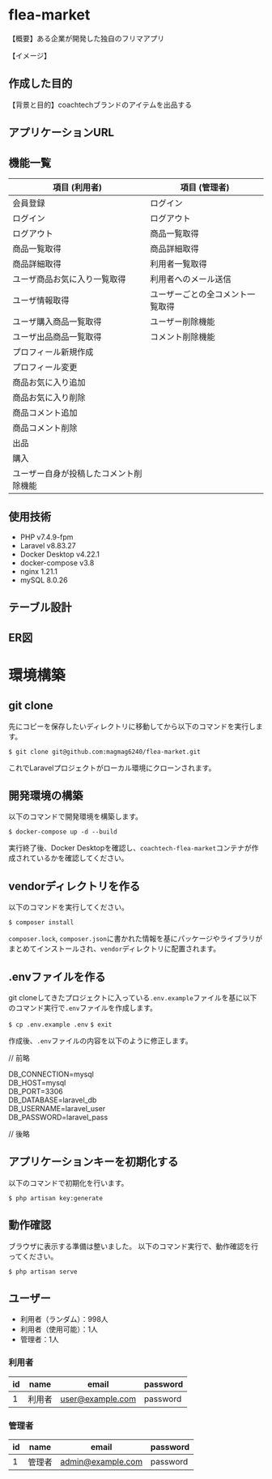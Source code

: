 # flea-market

【概要】ある企業が開発した独自のフリマアプリ

【イメージ】


## 作成した目的

【背景と目的】coachtechブランドのアイテムを出品する


## アプリケーションURL


## 機能一覧

| 項目 (利用者) | 項目 (管理者) |
| ---- | ---- |
| 会員登録 | ログイン |
| ログイン | ログアウト |
| ログアウト | 商品一覧取得 |
| 商品一覧取得 | 商品詳細取得 |
| 商品詳細取得 | 利用者一覧取得 |
| ユーザ商品お気に入り一覧取得 | 利用者へのメール送信 |
| ユーザ情報取得 | ユーザーごとの全コメント一覧取得 |
| ユーザ購入商品一覧取得 | ユーザー削除機能 |
| ユーザ出品商品一覧取得 | コメント削除機能 |
| プロフィール新規作成 |  |
| プロフィール変更 |  |
| 商品お気に入り追加 |  |
| 商品お気に入り削除 |  |
| 商品コメント追加 |  |
| 商品コメント削除 |  |
| 出品 |  |
| 購入 |  |
| ユーザー自身が投稿したコメント削除機能 |  |


## 使用技術

* PHP v7.4.9-fpm
* Laravel v8.83.27
* Docker Desktop v4.22.1
* docker-compose v3.8
* nginx 1.21.1
* mySQL 8.0.26


## テーブル設計


## ER図



# 環境構築

## git clone

先にコピーを保存したいディレクトリに移動してから以下のコマンドを実行します。

`$ git clone git@github.com:magmag6240/flea-market.git`

これでLaravelプロジェクトがローカル環境にクローンされます。


## 開発環境の構築

以下のコマンドで開発環境を構築します。

`$ docker-compose up -d --build`

実行終了後、Docker Desktopを確認し、`coachtech-flea-market`コンテナが作成されているかを確認してください。


## vendorディレクトリを作る
以下のコマンドを実行してください。

`$ composer install`

`composer.lock`, `composer.json`に書かれた情報を基にパッケージやライブラリがまとめてインストールされ、`vendor`ディレクトリに配置されます。


## .envファイルを作る
git cloneしてきたプロジェクトに入っている`.env.example`ファイルを基に以下のコマンド実行で`.env`ファイルを作成します。

`$ cp .env.example .env`
`$ exit`

作成後、`.env`ファイルの内容を以下のように修正します。

// 前略

DB_CONNECTION=mysql  
DB_HOST=mysql  
DB_PORT=3306  
DB_DATABASE=laravel_db  
DB_USERNAME=laravel_user  
DB_PASSWORD=laravel_pass  

// 後略

## アプリケーションキーを初期化する
以下のコマンドで初期化を行います。

`$ php artisan key:generate`

## 動作確認
ブラウザに表示する準備は整いました。
以下のコマンド実行で、動作確認を行ってください。

`$ php artisan serve`


## ユーザー

* 利用者（ランダム）：998人
* 利用者（使用可能）：1人
* 管理者：1人


### 利用者

| id | name | email | password |
| ---- | ---- | ---- | ---- |
| 1 | 利用者 | user@example.com | password |

### 管理者

| id | name | email | password |
| ---- | ---- | ---- | ---- |
| 1 | 管理者 | admin@example.com | password |

